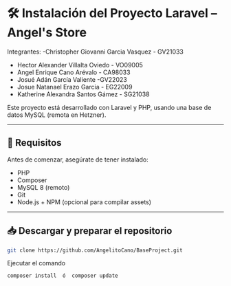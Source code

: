 # 🛠 Instalación del Proyecto Laravel – Angel's Store

Integrantes:
-Christopher Giovanni Garcia Vasquez - GV21033
- Hector Alexander Villalta Oviedo - VO09005
- Angel Enrique Cano Arévalo - CA98033
- Josué Adán García Valiente -GV22023
- Josue Natanael Erazo Garcia - EG22009
- Katherine Alexandra Santos Gámez - SG21038


Este proyecto está desarrollado con Laravel y PHP, usando una base de datos MySQL (remota en Hetzner).

---

## 🔧 Requisitos

Antes de comenzar, asegúrate de tener instalado:
- PHP 
- Composer
- MySQL 8  (remoto)
- Git
- Node.js + NPM (opcional para compilar assets)
---

## 📥 Descargar y preparar el repositorio

```bash
git clone https://github.com/AngelitoCano/BaseProject.git
```
Ejecutar el comando 
```bash
composer install  ó  composer update
```

